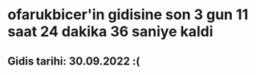 # ofarukbicer'in gidisine son 3 gun 11 saat 24 dakika 36 saniye kaldi

## Gidis tarihi: 30.09.2022 :(